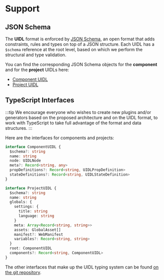 # Support

## JSON Schema

The **UIDL** format is enforced by [JSON Schema](https://json-schema.org/), an open format that adds constraints, rules and types on top of a JSON structure. Each UIDL has a `$schema` reference at the root level, based on which we perform the structural and type validation.

You can find the corresponding JSON Schema objects for the **component** and for the **project** UIDLs here:

- [Component UIDL](/uidl-schema/v1/component.json)
- [Project UIDL](/uidl-schema/v1/project.json)

## TypeScript Interfaces

:::tip
We encourage everyone who wishes to create new plugins and/or generators based on the proposed architecture and on the UIDL format, to work with TypeScript to take full advantage of the format and data structures.
:::

Here are the interfaces for components and projects:

```typescript
interface ComponentUIDL {
  $schema?: string
  name: string
  node: UIDLNode
  meta?: Record<string, any>
  propDefinitions?: Record<string, UIDLPropDefinition>
  stateDefinitions?: Record<string, UIDLStateDefinition>
}
```

```typescript
interface ProjectUIDL {
  $schema?: string
  name: string
  globals: {
    settings: {
      title: string
      language: string
    }
    meta: Array<Record<string, string>>
    assets: GlobalAsset[]
    manifest?: WebManifest
    variables?: Record<string, string>
  }
  root: ComponentUIDL
  components?: Record<string, ComponentUIDL>
}
```

The other interfaces that make up the UIDL typing system can be found [on the git repository](https://github.com/teleporthq/teleport-code-generators/blob/master/packages/teleport-generator-shared/src/typings/uidl.ts).
